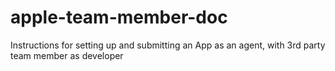 apple-team-member-doc
=====================

Instructions for setting up and submitting an App as an agent, with 3rd party team member as developer